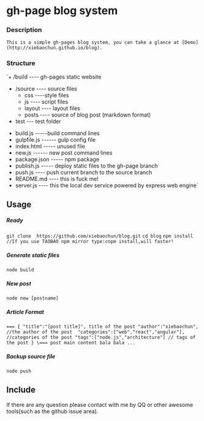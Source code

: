 # gh-page blog system

### Description

	This is a simple gh-pages blog system, you can take a glance at [Demo](http://xiebaochun.github.io/blog).

### Structure

`+ /build ---- gh-pages static website
+ /source ---- source files
	- css ----style files
	- js ---- script files
	- layout ---- layout files
	- posts ---- source of blog post (markdown format)
+ test --- test folder
- build.js -----build command lines
- gulpfile.js ------ gulp config file
- index.html ----- unused file
- new.js ------ new post command lines
- package.json ----- npm package
- publish.js ----- deploy static files to the gh-page branch
- push.js ---- push current branch to the source branch
- README.md ---- this is fuck me!
- server.js ---- this the local dev service powered by express web engine`

## Usage

##### Ready

`git clone  https://github.com/xiebaochun/blog.git`
`cd blog`
`npm install //If you use TAOBAO npm mirror type:cnpm install,will faster!`

##### Generate static files

`node build`

##### New post

`node new [postname]`

##### Article Format

`===
{
    "title":"[post title]", title of the post
    "author":"xiebaochun", //the author of the post 
    "categories":["web","react","angular"],  //categories of the post
    "tags":["node.js","architecture"] // tags of the post
}
\===
post main content
bala bala ...`
##### Backup source file
`node push`

## Include
If there are any question please contact with me by QQ or other awesome tools(such as the github issue area).

